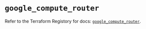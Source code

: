 # `google_compute_router`

Refer to the Terraform Registory for docs: [`google_compute_router`](https://registry.terraform.io/providers/hashicorp/google-beta/5.11.0/docs/resources/google_compute_router).
